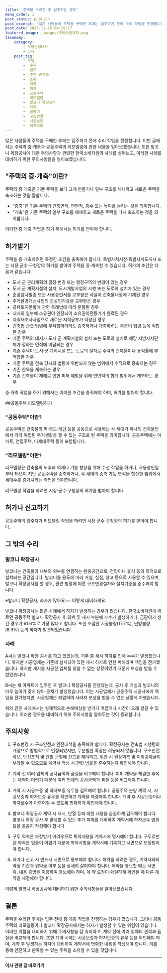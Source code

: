 ```yaml
---
title: '주택을 수리한 후 입주하는 경우'
menu_order: 1
post_status: publish
post_excerpt: '많은 사람들이 주택을 구매한 후에는 입주하기 전에 수리 작업을 진행합니다. 이번 글에서는 주택의 증 개축과 공동주택의 리모델링에 관한 내용을 알아보겠습니다. 또한 발코니 확장공사에 대한 주의사항과 관련한 한국소비자원의 사례를 살펴보고, 이러한 사례를 대비하기 위한 주의사항들을 알아보겠습니다.'
post_date: 2023-11-25 04:19:17
featured_image: _images/부동산임대차.png
taxonomy:
    category:
        - 부동산임대차
        - 이사
    post_tag:
        - 주택
        -  수리
        -  입주
        -  주택 증개축
        -  증축
        -  개축
        -  허가
        -  공동주택
        -  리모델링
        -  발코니 확장공사
        -  하자
        -  곰팡이
        -  구조변경
        -  시공보증
        -  하자보증
---
```



많은 사람들이 주택을 구매한 후에는 입주하기 전에 수리 작업을 진행합니다. 이번 글에서는 주택의 증·개축과 공동주택의 리모델링에 관한 내용을 알아보겠습니다. 또한 발코니 확장공사에 대한 주의사항과 관련한 한국소비자원의 사례를 살펴보고, 이러한 사례를 대비하기 위한 주의사항들을 알아보겠습니다.

## "주택의 증·개축"이란?

주택의 증·개축은 기존 주택을 보다 크게 만들거나 일부 구조를 해체하고 새로운 주택을 축조하는 것을 말합니다. 

- "증축"은 기존 주택의 건축면적, 연면적, 층수 또는 높이를 늘리는 것을 의미합니다.
- "개축"은 기존 주택의 일부 구조를 해체하고 새로운 주택을 다시 축조하는 것을 의미합니다.

이러한 증·개축 작업을 하기 위해서는 허가를 받아야 합니다.

## 허가받기

주택을 증·개축하려면 특정한 조건을 충족해야 합니다. 특별자치시장·특별자치도지사 또는 시장·군수·구청장의 허가를 받아야 주택을 증·개축할 수 있습니다. 허가의 조건은 다음과 같습니다.

- 도시·군 관리계획의 결정·변경 또는 행정구역의 변경이 있는 경우
- 도시·군 계획시설의 설치, 도시개발사업의 시행 또는 도로의 설치가 있는 경우
- 준공검사필증 또는 사용승인서를 교부받은 사실이 건축물대장에 기재된 경우
- 주거환경개선사업의 준공인가증을 교부받은 경우
- 공유토지분할에 관한 특례법에 따라 분할된 경우
- 대지의 일부에 소유권이 인정되어 소유권이전등기가 완료된 경우
- 지적재조사사업으로 새로운 지적공부가 작성된 경우
- 건축법 관련 법령에 부적합하더라도 증축하거나 개축하려는 부분이 법령 등에 적합한 경우
- 기존 주택의 대지가 도시·군 계획시설의 설치 또는 도로의 설치로 해당 지방자치단체가 정하는 면적에 미달되는 경우
- 기존 주택이 도시·군 계획시설 또는 도로의 설치로 주택의 건폐율이나 용적률에 부적합한 경우
- 기존 주택을 건축 당시의 법령에 위반되지 않는 범위에서 수직으로 증축하는 경우
- 기존 한옥을 개축하는 경우
- 기존 건축물이 재해로 인한 피해 예방을 위해 연면적의 합계 범위에서 개축하는 경우

증·개축 작업을 하기 위해서는 이러한 조건을 충족해야 하며, 허가를 받아야 합니다.

##공동주택 리모델링하기

### "공동주택"이란?

공동주택은 건축물의 벽·복도·계단 등을 공동으로 사용하는 각 세대가 하나의 건축물안에서 각각 독립된 주거생활을 할 수 있는 구조로 된 주택을 의미합니다. 공동주택에는 아파트, 연립주택, 다세대주택 등이 포함됩니다.

### "리모델링"이란?

리모델링은 건축물의 노후화 억제나 기능 향상을 위해 수선 작업을 하거나, 사용승인일부터 15년이 지난 공동주택을 증축하거나, 각 세대의 증축 가능 면적을 합산한 범위에서 세대수를 증가시키는 작업을 의미합니다.

리모델링 작업을 하려면 시장·군수·구청장의 허가를 받아야 합니다.

## 허가나 신고하기

공동주택의 입주자가 리모델링 작업을 하려면 시장·군수·구청장의 허가를 받아야 합니다. 

## 그 밖의 수리

### 발코니 확장공사

발코니는 건축물의 내부와 외부를 연결하는 완충공간으로, 전망이나 휴식 등의 목적으로 설치되는 공간입니다. 발코니를 용도에 따라 거실, 침실, 창고 등으로 사용할 수 있으며, 발코니 확장공사를 할 경우, 관련 법령에 따른 구조변경절차와 설치기준을 준수해야 합니다.

※발코니 확장공사, 하자가 많아요~~ 이렇게 대비하세요.

발코니 확장공사는 많은 사례에서 하자가 발생하는 경우가 많습니다. 한국소비자원에 따르면 공동주택 발코니 확장공사 후 외벽 및 새시 부분에 누수가 발생하거나, 곰팡이가 생긴 경우가 61.6%로 가장 많다고 합니다. 또한 조잡한 시공불량(17.7%), 난방불량(6.9%) 등의 하자가 발견되었습니다.

### 사례

A씨는 발코니 확장 공사를 하고 있었는데, 거주 중 새시 하자로 인해 누수가 발생했습니다. 하지만 시공업체는 기존에 설치되어 있던 새시 하자로 인한 피해라며 책임을 전가했습니다. 하지만 새시를 시공한 업체를 찾을 수 없는 상황이었기 때문에 보상을 받을 수 없었습니다.

B씨는 새 아파트에 입주한 후 발코니 확장공사를 진행했는데, 공사 후 거실과 발코니의 마루 높이가 맞지 않아 문제가 발생했습니다. 이는 시공업체가 공동주택 시공사에게 책임을 전가했지만, 시공업체는 폐업하여 사라져 보상을 받을 수 없는 상황에 처했습니다.

위와 같은 사례에서는 실제적으로 손해배상을 받기가 어렵거나 시간이 오래 걸릴 수 있습니다. 이러한 경우를 대비하기 위해 주의사항을 알아두는 것이 중요합니다.

## 주의사항

1. 구조변경 시 구조안전과 안전대책을 충족해야 합니다. 확장공사는 건축법 시행령의 개정으로 합법적으로 인정되었지만, 무분별한 확장은 허용되지 않습니다. 구조안전 확보, 안전조치 및 관할 관청에 신고를 해야하고, 위반 시 원상회복 및 이행강제금이 부과될 수 있으므로 계약서 작성 시 관련 법률을 준수하는지 확인해야 합니다.

2. 계약 전 여러 업체의 공사금액과 품질을 비교해야 합니다. 이미 계약을 체결한 후에는 해약이 어렵기 때문에 여러 업체의 공사금액과 품질 등을 비교해야 합니다.

3. 계약 시 시공보증 및 하자보증 유무를 검토해야 합니다. 공동주택 분양 계약 시, 시공보증과 하자보증 유무를 확인하고 계약을 체결해야 합니다. 계약 후 시공보증이나 하자보수가 이루어질 수 있도록 명확하게 확인해야 합니다.

4. 발코니 확장공사 계약 시 새시, 단열 등에 대한 내용을 꼼꼼하게 검토해야 합니다. 발코니 확장 공사 후 발생할 수 있는 추가 피해를 대비하여 계약서에 하자보수 범위 등을 꼼꼼히 작성해야 합니다.

5. 구두 약속은 보장받기 어려우므로 특약내용을 계약서에 명시해야 합니다. 구두로만 된 약속은 입증이 어렵기 때문에 특약사항을 계약서에 기록하고 서면으로 보장받아야 합니다.

6. 허가나 신고 시 반드시 서면으로 통보해야 합니다. 해약을 하려는 경우, 계약자와의 약정 기간과 위약금 여부 등을 상세히 살펴봐야 합니다. 해약을 통보할 때는 서면 즉, 내용 증명을 이용하여 통보해야 하며, 계 약 요청이 확실하게 확인될 때 다른 계약을 체결해야 합니다.

이렇게 발코니 확장공사에 대비하기 위한 주의사항들을 알아보았습니다.

## 결론

주택을 수리한 후에는 입주 전에 증·개축 작업을 진행하는 경우가 많습니다. 그러나 공동주택의 리모델링이나 발코니 확장공사에서는 하자가 발생할 수 있는 위험이 있습니다. 이러한 위험을 대비하기 위해 주의사항을 잘 숙지하고, 계약 전에 여러 업체의 견적과 품질을 비교해야 합니다. 또한 계약 시에는 시공보증과 하자보증의 유무 등을 확인해야 하며, 계약 후 발생하는 하자에 대비하여 계약서에 명확한 내용을 작성해야 합니다. 이를 통해 안전하고 만족할 수 있는 주택을 소유할 수 있을 것입니다.
<!-- wp:separator -->
<hr class="wp-block-separator has-alpha-channel-opacity"/>
<!-- /wp:separator -->

<!-- wp:group {"backgroundColor":"base","layout":{"type":"constrained"}} -->
<div class="wp-block-group has-base-background-color has-background"><!-- wp:paragraph {"align":"center","fontSize":"medium"} -->
<p class="has-text-align-center has-large-font-size"><strong>이사 관련 글 바로가기</strong></p>
<!-- /wp:paragraph -->


<!-- wp:latest-posts
{"categories":[{"id":27430,"count":19,"description":"","link":"https://uknowlaw.com/category/%ec%9d%b4%ec%82%ac/","name":"이사","slug":"이사","taxonomy":"category","parent":0,"meta":[],"_links":{"self":[{"href":"https://uknowlaw.com/wp-json/wp/v2/categories/27430"}],"collection":[{"href":"https://uknowlaw.com/wp-json/wp/v2/categories"}],"about":[{"href":"https://uknowlaw.com/wp-json/wp/v2/taxonomies/category"}],"wp:post_type":[{"href":"https://uknowlaw.com/wp-json/wp/v2/posts?categories=27430"}],"curies":[{"name":"wp","href":"https://api.w.org/{rel}","templated":true}]}}],"postsToShow":100,"excerptLength":28,"postLayout":"grid","columns":2,"featuredImageAlign":"left","featuredImageSizeSlug":"large","fontSize":"small"} /--></div>
<!-- /wp:group -->